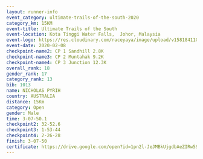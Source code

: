 ```yaml
--- 
layout: runner-info 
event_category: ultimate-trails-of-the-south-2020 
category_km: 15KM 
event-title: Ultimate Trails of the South 
event-location: Kota Tinggi Water Falls,  Johor, Malaysia 
event-logo: https://res.cloudinary.com/raceyaya/image/upload/v1581841103/logo/2020/ultimate-trails-2020_i93dfj.jpg 
event-date: 2020-02-08 
checkpoint-name2: CP 1 Sandhill 2.8K 
checkpoint-name3: CP 2 Muntahak 9.2K 
checkpoint-name4: CP 3 Junction 12.3K 
overall_rank: 18
gender_rank: 17
category_rank: 13
bib: 1013
name: NICHOLAS PYRIH
country: AUSTRALIA
distance: 15Km
category: Open
gender: Male
time: 3-07-50.1
checkpoint2: 32-52.6
checkpoint3: 1-53-44
checkpoint4: 2-26-28
finish: 3-07-50
certificate: https://drive.google.com/open?id=1pn2l-JeJMBkUjgdbAeZIRw59zUW7l_ip
--- 
```

